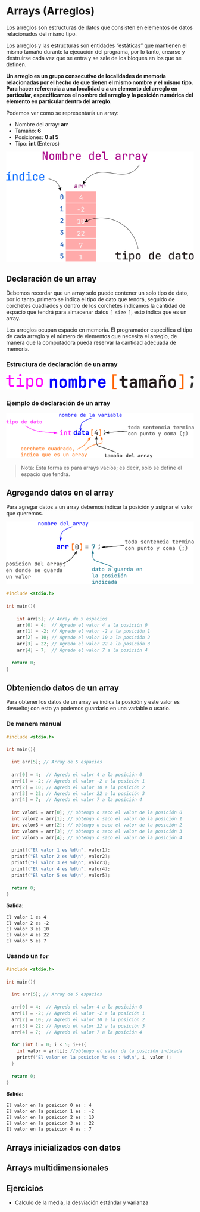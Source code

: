 # Arrays (Arreglos)

Los arreglos son estructuras de datos que consisten en elementos de datos relacionados del mismo tipo.

Los arreglos y las estructuras son entidades “estáticas” que mantienen el mismo tamaño durante la ejecución del programa, por lo tanto, crearse y destruirse cada vez que se entra y se sale de los bloques en los que se definen.

**Un arreglo es un grupo consecutivo de localidades de memoria relacionadas por el hecho de que tienen el mismo nombre y el mismo tipo. Para hacer referencia a una localidad o a un elemento del arreglo en particular, especificamos el nombre del arreglo y la posición numérica del elemento en particular dentro del arreglo.**

Podemos ver como se representaría un array:

- Nombre del array: **arr**
- Tamaño: **6**
- Posiciones: **0 al 5**
- Tipo: **int** (Enteros)

![arr](assets/array_1.png)

## Declaración de un array

Debemos recordar que un array solo puede contener un solo tipo de dato, por lo tanto, primero se indica el tipo de dato que tendrá, seguido de corchetes cuadrados y dentro de los corchetes indicamos la cantidad de espacio que tendrá para almacenar datos `[ size ]`, esto indica que es un array.

Los arreglos ocupan espacio en memoria. El programador especifica el tipo de cada arreglo y el número de elementos que necesita el arreglo, de manera que la computadora pueda reservar la cantidad adecuada de memoria.

### Estructura de declaración de un array

![estructura](assets/declarando_array_1.png)

### Ejemplo de declaración de un array

![ejemplo de declaración](assets/declarando_array_2.png)

> Nota: Esta forma es para arrays vacíos; es decir, solo se define el espacio que tendrá.

## Agregando datos en el array

Para agregar datos a un array debemos indicar la posición y asignar el valor que queremos.

![agregando](assets/agregando_valor_array.png)

```c
#include <stdio.h>

int main(){

    int arr[5]; // Array de 5 espacios
    arr[0] = 4;  // Agredo el valor 4 a la posición 0
    arr[1] = -2; // Agredo el valor -2 a la posición 1
    arr[2] = 10; // Agredo el valor 10 a la posición 2
    arr[3] = 22; // Agredo el valor 22 a la posición 3
    arr[4] = 7;  // Agredo el valor 7 a la posición 4

  return 0;
}

```

## Obteniendo datos de un array

Para obtener los datos de un array se indica la posición y este valor es devuelto; con esto ya podemos guardarlo en una variable o usarlo.

### De manera manual

```c
#include <stdio.h>

int main(){

  int arr[5]; // Array de 5 espacios

  arr[0] = 4;  // Agredo el valor 4 a la posición 0
  arr[1] = -2; // Agredo el valor -2 a la posición 1
  arr[2] = 10; // Agredo el valor 10 a la posición 2
  arr[3] = 22; // Agredo el valor 22 a la posición 3
  arr[4] = 7;  // Agredo el valor 7 a la posición 4

  int valor1 = arr[0]; // obtengo o saco el valor de la posición 0
  int valor2 = arr[1]; // obtengo o saco el valor de la posición 1
  int valor3 = arr[2]; // obtengo o saco el valor de la posición 2
  int valor4 = arr[3]; // obtengo o saco el valor de la posición 3
  int valor5 = arr[4]; // obtengo o saco el valor de la posición 4

  printf("El valor 1 es %d\n", valor1);
  printf("El valor 2 es %d\n", valor2);
  printf("El valor 3 es %d\n", valor3);
  printf("El valor 4 es %d\n", valor4);
  printf("El valor 5 es %d\n", valor5);

  return 0;
}

```

**Salida:**

```text
El valor 1 es 4
El valor 2 es -2
El valor 3 es 10
El valor 4 es 22
El valor 5 es 7
```

### Usando un `for`

```c
#include <stdio.h>

int main(){

  int arr[5]; // Array de 5 espacios

  arr[0] = 4;  // Agredo el valor 4 a la posición 0
  arr[1] = -2; // Agredo el valor -2 a la posición 1
  arr[2] = 10; // Agredo el valor 10 a la posición 2
  arr[3] = 22; // Agredo el valor 22 a la posición 3
  arr[4] = 7;  // Agredo el valor 7 a la posición 4

  for (int i = 0; i < 5; i++){
    int valor = arr[i]; //obtengo el valor de la posición indicada
    printf("El valor en la posicion %d es : %d\n", i, valor );
  }

  return 0;
}
```

**Salida:**

```text
El valor en la posicion 0 es : 4
El valor en la posicion 1 es : -2
El valor en la posicion 2 es : 10
El valor en la posicion 3 es : 22
El valor en la posicion 4 es : 7
```

## Arrays inicializados con datos

## Arrays multidimensionales

## Ejercicios

- Calculo de la media, la desviación estándar y varianza

```c
```
